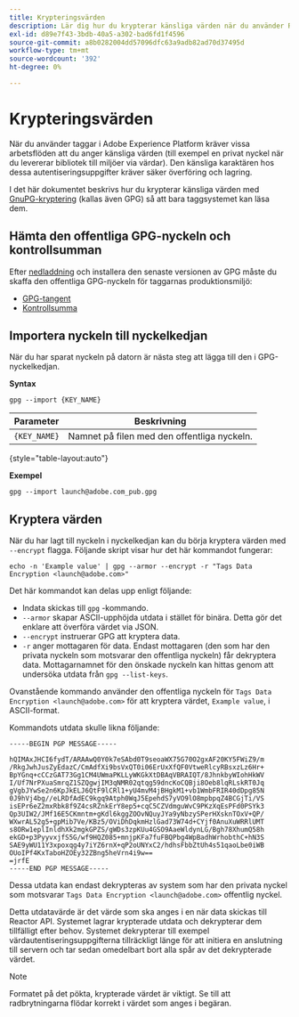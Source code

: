 ```yaml
---
title: Krypteringsvärden
description: Lär dig hur du krypterar känsliga värden när du använder Reactor API.
exl-id: d89e7f43-3bdb-40a5-a302-bad6fd1f4596
source-git-commit: a8b0282004dd57096dfc63a9adb82ad70d37495d
workflow-type: tm+mt
source-wordcount: '392'
ht-degree: 0%

---
```


# Krypteringsvärden

När du använder taggar i Adobe Experience Platform kräver vissa arbetsflöden att du anger känsliga värden (till exempel en privat nyckel när du levererar bibliotek till miljöer via värdar). Den känsliga karaktären hos dessa autentiseringsuppgifter kräver säker överföring och lagring.

I det här dokumentet beskrivs hur du krypterar känsliga värden med [GnuPG-kryptering](https://www.gnupg.org/gph/en/manual/x110.html) (kallas även GPG) så att bara taggsystemet kan läsa dem.

## Hämta den offentliga GPG-nyckeln och kontrollsumman

Efter [nedladdning](https://gnupg.org/download/) och installera den senaste versionen av GPG måste du skaffa den offentliga GPG-nyckeln för taggarnas produktionsmiljö:

* [GPG-tangent](https://github.com/adobe/reactor-developer-docs/blob/master/files/launch%40adobe.com_pub.gpg)
* [Kontrollsumma](https://github.com/adobe/reactor-developer-docs/blob/master/files/launch%40adobe.com_pub.gpg.sum)

## Importera nyckeln till nyckelkedjan

När du har sparat nyckeln på datorn är nästa steg att lägga till den i GPG-nyckelkedjan.

**Syntax**

```shell
gpg --import {KEY_NAME}
```

| Parameter | Beskrivning |
| --- | --- |
| `{KEY_NAME}` | Namnet på filen med den offentliga nyckeln. |

{style="table-layout:auto"}

**Exempel**

```shell
gpg --import launch@adobe.com_pub.gpg
```

## Kryptera värden

När du har lagt till nyckeln i nyckelkedjan kan du börja kryptera värden med `--encrypt` flagga. Följande skript visar hur det här kommandot fungerar:

```shell
echo -n 'Example value' | gpg --armor --encrypt -r "Tags Data Encryption <launch@adobe.com>"
```

Det här kommandot kan delas upp enligt följande:

* Indata skickas till `gpg` -kommando.
* `--armor` skapar ASCII-upphöjda utdata i stället för binära. Detta gör det enklare att överföra värdet via JSON.
* `--encrypt` instruerar GPG att kryptera data.
* `-r` anger mottagaren för data. Endast mottagaren (den som har den privata nyckeln som motsvarar den offentliga nyckeln) får dekryptera data. Mottagarnamnet för den önskade nyckeln kan hittas genom att undersöka utdata från `gpg --list-keys`.

Ovanstående kommando använder den offentliga nyckeln för `Tags Data Encryption <launch@adobe.com>` för att kryptera värdet, `Example value`, i ASCII-format.

Kommandots utdata skulle likna följande:

```shell
-----BEGIN PGP MESSAGE-----

hQIMAxJHCI6fydT/ARAAwQ0Y0k7eSAbd0T9seoaWX75G70O2gxAF20KY5FWiZ9/m
/RkgJwhJusZyEdazC/CmAdfXi9bsVxQT0i06ErUxXfQF0VtweRlcyRBsxzLz6Hr+
BpYGnq+cCCzGAT73Gg1CM4UWmaPKLLyWKGkXtDBAqVBRAIQT/8JhnkbyWIohHkWV
I/Uf7NrPXuaSmrqZ1SZQgwjIM3qNMR02qtqg59dncKoCQBji8Oeb8lqRLskRT0Jq
gVgbJYwSe2n6KpJkELJ6QtF9lCRl1+yU4mvM4jBHgkM1+vb1WmbFRIR40dDpg85N
0J9hVj4bg//eLRDfAdEC9kgq9Atph0WqJ5EpehdS7yVO9lO8mpbpqZ4BCGjTi/VS
isEPr6eZ2mxRbk8f9Z4csRZnkErY8ep5+cqC5CZVdmguWvC9PKzXqEsPFd0PSYk3
Qp3UIW2/JMf16E5CKmntm+gKdl6kggZOOvNQuyJYa9yNbzySPerHXsknTOxV+QP/
WXwrAL52g5+gpMib7Ve/KBz5/OViDhDqkmHzlGad73W74d+CYjf0AnuXuWRRlUMT
s8ORw1eplInldhXk2mgkGPZS/gWDs3zpKUu4GSO9AaeWldynLG/Bgh78XhumQ58h
ekGD+p3PyyvxjfS5G/wf9HQZ085+mnjpKFa7fuFBQPbg4WpBadhWrhobthC+hN3S
SAE9yWU11Y3xpoxqg4y7iYZ6rnX+qP2oUNYxC2/hdhsFbbZtUh4s51qaoLbe0iWB
OUoIPf4KxTaboHZOEy32ZBng5heVrn4i9w==
=jrfE
-----END PGP MESSAGE-----
```

Dessa utdata kan endast dekrypteras av system som har den privata nyckel som motsvarar `Tags Data Encryption <launch@adobe.com>` offentlig nyckel.

Detta utdatavärde är det värde som ska anges i en när data skickas till Reactor API. Systemet lagrar krypterade utdata och dekrypterar dem tillfälligt efter behov. Systemet dekrypterar till exempel värdautentiseringsuppgifterna tillräckligt länge för att initiera en anslutning till servern och tar sedan omedelbart bort alla spår av det dekrypterade värdet.

>[!NOTE]
>
>Formatet på det pökta, krypterade värdet är viktigt. Se till att radbrytningarna flödar korrekt i värdet som anges i begäran.
